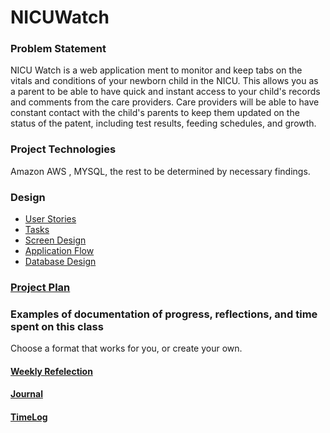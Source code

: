 # NICUWatch 

### Problem Statement

NICU Watch is a web application ment to monitor and keep tabs on the vitals and conditions of your newborn child in the NICU. This allows you as a parent to be able to have quick and instant access to your child's records and comments from the care providers. Care providers will be able to have constant contact with the child's parents to keep them updated on the status of the patent, including test results, feeding schedules, and growth.

### Project Technologies

Amazon AWS , MYSQL, the rest to be determined by necessary findings.

### Design

* [User Stories](DesignDocuments/userStories.md)
* [Tasks](DesignDocuments/tasks.md)  
* [Screen Design](DesignDocuments/Screens.md)
* [Application Flow](DesignDocuments/applicationFlow.md)
* [Database Design](DesignDocuments/databaseDiagram.md)

### [Project Plan](ProjectPlan.md)

### Examples of documentation of progress, reflections, and time spent on this class
Choose a format that works for you, or create your own.

#### [Weekly Refelection](WeeklyReflection.md)
#### [Journal](Journal.md)
#### [TimeLog](TimeLog.md)